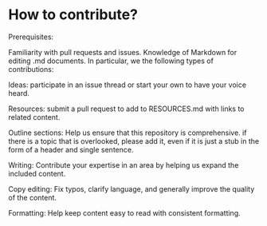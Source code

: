 # How to contribute?
Prerequisites:

Familiarity with pull requests and issues.
Knowledge of Markdown for editing .md documents.
In particular, we the following types of contributions:

Ideas: participate in an issue thread or start your own to have your voice heard.

Resources: submit a pull request to add to RESOURCES.md with links to related content.

Outline sections: Help us ensure that this repository is comprehensive. if there is a topic that is overlooked, please add it, even if it is just a stub in the form of a header and single sentence.

Writing: Contribute your expertise in an area by helping us expand the included content.

Copy editing: Fix typos, clarify language, and generally improve the quality of the content.

Formatting: Help keep content easy to read with consistent formatting.
